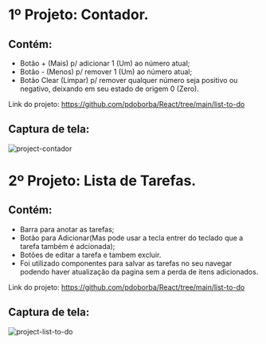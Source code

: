 # 1º Projeto: Contador.
## Contém:
- Botão + (Mais) p/ adicionar 1 (Um) ao número atual;
- Botão - (Menos) p/ remover 1 (Um) ao número atual;
- Botão Clear (Limpar) p/ remover qualquer número seja positivo ou negativo, deixando em seu estado de origem 0 (Zero).

Link do projeto: https://github.com/pdoborba/React/tree/main/list-to-do

## Captura de tela:

<img src="https://i.ibb.co/7z3Qzc8/projeto-contador.jpg" alt="project-contador" border="0">

# 2º Projeto: Lista de Tarefas.
## Contém:
- Barra para anotar as tarefas;
- Botão para Adicionar(Mas pode usar a tecla entrer do teclado que a tarefa também é adcionada);
- Botões de editar a tarefa e tambem excluir.
- Foi utilizado componentes para salvar as tarefas no seu navegar podendo haver atualização da pagina sem a perda de itens adicionados.

Link do projeto: https://github.com/pdoborba/React/tree/main/list-to-do

## Captura de tela:

<img src="https://i.ibb.co/wMBQbjB/Captura-de-Tela-2021-06-18-a-s-11-10-34.png" alt="project-list-to-do" border="0">
